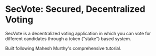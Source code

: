 # SecVote: Secured, Decentralized Voting
SecVote is a decentralized voting application in which you can vote for different candidates through a token ("stake") based system.

Built following Mahesh Murthy's comprehensive tutorial.
